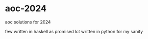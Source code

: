 # aoc-2024
aoc solutions for 2024

few written in haskell as promised
lot written in python for my sanity
